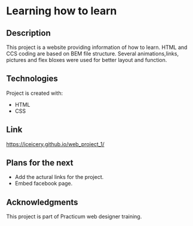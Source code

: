 # Learning how to learn 

## Description
This project is a website providing information of how to learn. HTML and CCS coding are based on BEM file structure. Several animations,links, pictures and flex bloxes were used for better layout and function.

## Technologies 
Project is created with:
* HTML
* CSS

## Link
https://iceicery.github.io/web_project_1/

## Plans for the next
* Add the actural links for the project.
* Embed facebook page.

## Acknowledgments
This project is part of Practicum web designer training.